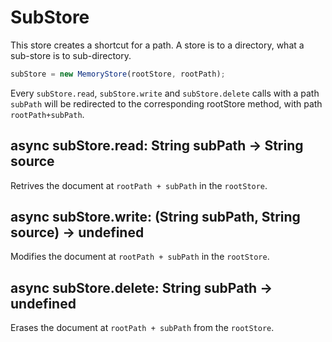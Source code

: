   

SubStore
============================================================================
This store creates a shortcut for a path. A store is to a directory, what
a sub-store is to sub-directory.
  

```js
subStore = new MemoryStore(rootStore, rootPath);
```
  

Every `subStore.read`, `subStore.write` and `subStore.delete` calls with
a path `subPath` will be redirected to the corresponding rootStore
method, with path `rootPath+subPath`.
  

  

async subStore.read: String subPath -> String source
------------------------------------------------------------------------
Retrives the document at `rootPath + subPath` in the `rootStore`.
  

  

async subStore.write: (String subPath, String source) -> undefined
------------------------------------------------------------------------
Modifies the document at `rootPath + subPath` in the `rootStore`.
  

  

async subStore.delete: String subPath -> undefined
------------------------------------------------------------------------
Erases the document at `rootPath + subPath` from the `rootStore`.
  


